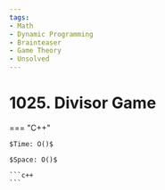 ```yaml
---
tags:
- Math
- Dynamic Programming
- Brainteaser
- Game Theory
- Unsolved
---
```



# 1025. Divisor Game

=== "C++"

    $Time: O()$

    $Space: O()$

    ```c++
    ```
